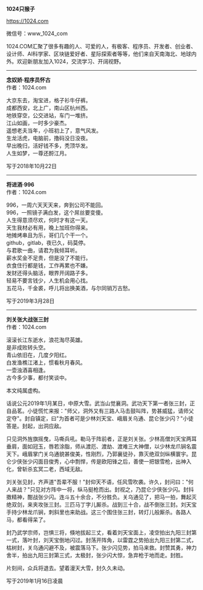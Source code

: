 **1024只猴子**  

https://1024.com

微信号：www_1024_com

1024.COM汇聚了很多有趣的人、可爱的人，有极客、程序员、开发者、创业者、设计师、AI科学家、区块链爱好者、星际探索者等等，他们来自天南海北、地球内外。欢迎新朋友加入1024，交流学习、开阔视野。

---

**念奴娇·程序员怀古**  
作者：1024.com

大京东去，淘宝进，格子衫牛仔裤。  
成都西安，北上广，南山区杭州西。  
地铁穿空，公交进站，车门一堆挤。  
江山如画，一时多少豪杰。  
遥想老夫当年，小班初上了，意气风发。  
生龙活虎，电脑前，撸码没日没夜。  
早出晚归，活好钱不多，秃顶华发。  
人生如梦，一尊还酹江月。  

写于2018年10月22日

---

**将进酒·996**  
作者：1024.com

996，一周六天天天来，奔到公司不能回。  
996，一照镜子满白发，这个屌丝要变傻。  
人生得意须尽欢，何时才有这一天。  
天生我材必有用，晚上加班你得来。  
地摊烤串且为乐，哥们几个干一个。  
github，gitlab，夜已久，码莫停。  
与君歌一曲，请君为我倾耳听。  
薪水奖金不足贵，但是没了不能行。  
衣食住行都是钱，工作再累也不嫌。  
发财还得头脑活，眼界开阔路子多。  
轻易不要言钱少，人生机会用心找。  
五花马，千金裘，呼儿将出换美酒，与尔同销万古愁。  

写于2019年3月28日

---

**刘关张大战张三封**  
作者：1024.com

滚滚长江东逝水，浪花淘尽英雄。  
是非成败转头空。  
青山依旧在，几度夕阳红。  
白发渔樵江渚上，惯看秋月春风。  
一壶浊酒喜相逢。  
古今多少事，都付笑谈中。  

本文纯属虚构。

话说公元2019年1月某日，中原大雪。武当山觉襄洞。武功天下第一者张三封，正自品茗。小徒慌忙来报："师父，洞外又有三路人马击鼓叫阵，势甚威猛，请师父定夺"。封自镇定，曰"为首者可是少林刘天宝、峨眉关乌通、昆仑张少闪？"小徒答是。封起，出洞应敌。

只见洞外旌旗摇曳，马嘶兵吼。勒马于阵前者，正是刘关张。少林高僧刘天宝两耳垂肩，面如冠玉，唇若涂脂，师从渡厄、渡劫、渡难三大神僧，以少林龙爪锏名震天下。峨眉掌门关乌通貌甚俊美，性刚烈，乃郭襄徒孙，靠灭绝双剑纵横寰宇。昆仑少侠张少闪面目俊秀，心中剽悍，传是欧阳锋之后，善使一把银雪枪，出神入化，曾斩杀玄冥二老，西域无敌。

刘关张见封，齐声道"吾辈不服！"封仰天不语，任风雪吹袭。许久，封问曰："何人来战？"只见对方阵中一将，纵马挺枪而出。封视之，乃昆仑少侠张少闪。封抖擞精神，酣战张少闪。连斗五十余合，不分胜负。关乌通见了，把马一拍，舞起灭绝双剑，来夹攻张三封。三匹马丁字儿厮杀。战到三十合，战不倒张三封。刘天宝手持少林龙爪锏，刺斜里也来助战。这三个围住张三封，转灯儿般厮杀。各路人马，都看得呆了。

封乃武学宗师，岂惧三将，倏地拔起三丈，看着刘天宝面上，凌空拍出九阳三封第一式，落叶封，刘天宝倒地闪过。封荡开阵角，以雷霆之势拍出九阳三封第二式，枯树封，关乌通闪避不及，被震落马下。张少闪见势，拍马来救。封赞其勇，神力舍半，拍出九阳三封第三式，太极封，张少闪大惊，急弃枪于地而走。封胜。

片刻间，众兵将退去。望着漫天大雪，封久久未动。

写于2019年1月16日凌晨
